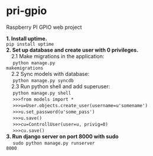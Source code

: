 # pri-gpio
Raspberry PI GPIO web project

<b>1. Install uptime.</b></br>
<code>pip install uptime</code></br>
<b>2. Set up database and create user with 0 privileges.</b></br>
&emsp;2.1 Make migrations in the application:</br>
 &emsp; <code>python manage.py makemigrations</code></br>
&emsp;2.2 Sync models with database:</br>
 &emsp; <code>python manage.py syncdb</code></br>
&emsp;2.3 Run python shell and add superuser:</br>
 &emsp; <code>python manage.py shell</code></br>
 &emsp; <code>>>>from models import *</code></br>
 &emsp; <code>>>>u=User.objects.create_user(username=u'somename')</code></br>
 &emsp; <code>>>>u.set_password(u'some_pass')</code></br>
 &emsp; <code>>>>u.save()</code></br>
 &emsp; <code>>>>cu=ControllUser(user=u, privig=0)</code></br>
&emsp; <code>>>>cu.save()</code></br>
<b>3. Run django server on port 8000 with sudo</b></br>
 &emsp; <code>sudo python manage.py runserver 8000</code></br>
